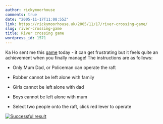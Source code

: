 ```yaml
---
author: rickymoorhouse
comments: true
date: "2005-11-17T11:08:55Z"
link: https://rickymoorhouse.uk/2005/11/17/river-crossing-game/
slug: river-crossing-game
title: River crossing game
wordpress_id: 1571
---
```


Ka Ho sent me this [game](http://freeweb.siol.net/danej/riverIQGame.swf) today - it can get frustrating but it feels quite an achievement when you finally manage! The instructions are as follows:




  * Only Mum Dad, or Policeman can operate the raft


  * Robber cannot be left alone with family


  * Girls cannot be left alone with dad


  * Boys cannot be left alone with mum


  * Select two people onto the raft, click red lever to operate


[![Successful result](/ricky/images/game.png)](http://freeweb.siol.net/danej/riverIQGame.swf)
